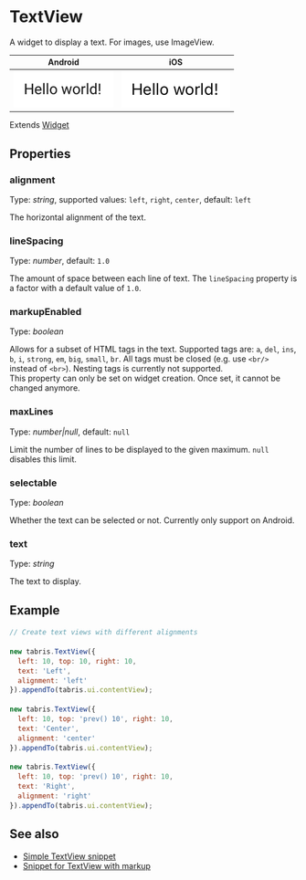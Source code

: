 ---
---
# TextView

A widget to display a text. For images, use ImageView.

Android | iOS
--- | ---
![TextView on Android](img/android/TextView.png) | ![TextView on iOS](img/ios/TextView.png)

Extends [Widget](Widget.md)

## Properties

### alignment

Type: *string*, supported values: `left`, `right`, `center`, default: `left`

The horizontal alignment of the text.

### lineSpacing

Type: *number*, default: `1.0`

The amount of space between each line of text. The `lineSpacing` property is a factor with a default value of `1.0`.

### markupEnabled

Type: *boolean*

Allows for a subset of HTML tags in the text. Supported tags are: `a`, `del`, `ins`, `b`, `i`, `strong`, `em`, `big`, `small`, `br`. All tags must be closed (e.g. use `<br/>` instead of `<br>`). Nesting tags is currently not supported.<br/>This property can only be set on widget creation. Once set, it cannot be changed anymore.

### maxLines

Type: *number|null*, default: `null`

Limit the number of lines to be displayed to the given maximum. `null` disables this limit.

### selectable

Type: *boolean*

Whether the text can be selected or not. Currently only support on Android.

### text

Type: *string*

The text to display.


## Example
```js
// Create text views with different alignments

new tabris.TextView({
  left: 10, top: 10, right: 10,
  text: 'Left',
  alignment: 'left'
}).appendTo(tabris.ui.contentView);

new tabris.TextView({
  left: 10, top: 'prev() 10', right: 10,
  text: 'Center',
  alignment: 'center'
}).appendTo(tabris.ui.contentView);

new tabris.TextView({
  left: 10, top: 'prev() 10', right: 10,
  text: 'Right',
  alignment: 'right'
}).appendTo(tabris.ui.contentView);
```
## See also

- [Simple TextView snippet](https://github.com/eclipsesource/tabris-js/tree/v2.0.0-beta2/snippets/textview.js)
- [Snippet for TextView with markup](https://github.com/eclipsesource/tabris-js/tree/v2.0.0-beta2/snippets/textview-markup.js)
